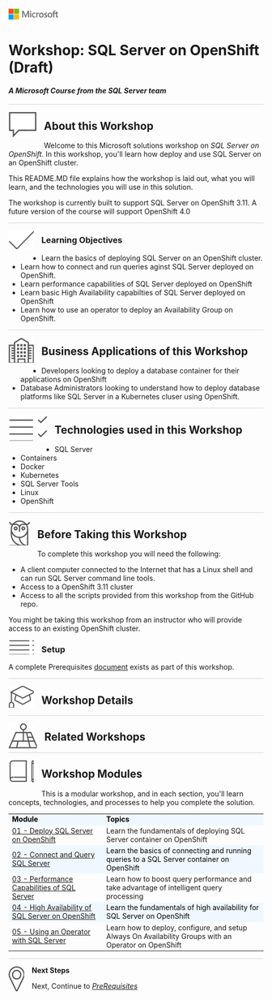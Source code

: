 
![](graphics/microsoftlogo.png)

# Workshop: SQL Server on OpenShift (Draft)

#### <i>A Microsoft Course from the SQL Server team</i>

<p style="border-bottom: 1px solid lightgrey;"></p>

<img style="float: left; margin: 0px 15px 15px 0px;" src="./graphics/textbubble.png"> <h2>About this Workshop</h2>

Welcome to this Microsoft solutions workshop on *SQL Server on OpenShift*. In this workshop, you'll learn how deploy and use SQL Server on an OpenShift cluster.

This README.MD file explains how the workshop is laid out, what you will learn, and the technologies you will use in this solution.

The workshop is currently built to support SQL Server on OpenShift 3.11. A future version of the course will support OpenShift 4.0

<p style="border-bottom: 1px solid lightgrey;"></p>

<img style="float: left; margin: 0px 15px 15px 0px;" src="./graphics/checkmark.png"> <h3>Learning Objectives</h3>

- Learn the basics of deploying SQL Server on an OpenShift cluster.
- Learn how to connect and run queries aginst SQL Server deployed on OpenShift.
- Learn performance capabilities of SQL Server deployed on OpenShift
- Learn basic High Availability capabilties of SQL Server deployed on OpenShift
- Learn how to use an operator to deploy an Availability Group on OpenShift.

<p style="border-bottom: 1px solid lightgrey;"></p>
<img style="float: left; margin: 0px 15px 15px 0px;" src="./graphics/building1.png"> <h2>Business Applications of this Workshop</h2>

- Developers looking to deploy a database container for their applications on OpenShift
- Database Administrators looking to understand how to deploy database platforms like SQL Server in a Kubernetes cluser using OpenShift.

<p style="border-bottom: 1px solid lightgrey;"></p>

<img style="float: left; margin: 0px 15px 15px 0px;" src="./graphics/listcheck.png"> <h2>Technologies used in this Workshop</h2>

- SQL Server
- Containers
- Docker
- Kubernetes
- SQL Server Tools
- Linux
- OpenShift
<p style="border-bottom: 1px solid lightgrey;"></p>

<img style="float: left; margin: 0px 15px 15px 0px;" src="./graphics/owl.png"> <h2>Before Taking this Workshop</h2>

To complete this workshop you will need the following:

- A client computer connected to the Internet that has a Linux shell and can run SQL Server command line tools.
- Access to a OpenShift 3.11 cluster
- Access to all the scripts provided from this workshop from the GitHub repo.

You might be taking this workshop from an instructor who will provide access to an existing OpenShift cluster.

<img style="float: left; margin: 0px 15px 15px 0px;" src="./graphics/bulletlist.png"> 
<h3>Setup</h3>

A complete Prerequisites [document](sqlonopenshift/00_Prereqs.md) exists as part of this workshop.

<p style="border-bottom: 1px solid lightgrey;"></p>

<img style="float: left; margin: 0px 15px 15px 0px;" src="./graphics/education1.png"> <h2>Workshop Details</h2>

<p style="border-bottom: 1px solid lightgrey;"></p>

<img style="float: left; margin: 0px 15px 15px 0px;" src="./graphics/pinmap.png"> <h2>Related Workshops</h2>


<p style="border-bottom: 1px solid lightgrey;"></p>

<img style="float: left; margin: 0px 15px 15px 0px;" src="./graphics/bookpencil.png"> <h2>Workshop Modules</h2>

This is a modular workshop, and in each section, you'll learn concepts, technologies, and processes to help you complete the solution.

<table style="tr:nth-child(even) {background-color: #f2f2f2;}; text-align: left; display: table; border-collapse: collapse; border-spacing: 5px; border-color: gray;">

  <tr><td style="background-color: AliceBlue; color: black;"><b>Module</b></td><td style="background-color: AliceBlue; color: black;"><b>Topics</b></td></tr>

  <tr><td><a href="sqlonopenshift/01_Deploy.md" target="_blank">01 - Deploy SQL Server on OpenShift</a></td><td> Learn the fundamentals of deploying SQL Server container on OpenShift</td></tr>
  <tr><td style="background-color: AliceBlue; color: black;"><a href="sqlonopenshift/02_Query.md" target="_blank">02 - Connect and Query SQL Server</a> </td><td td style="background-color: AliceBlue; color: black;"> Learn the basics of connecting and running queries to a SQL Server container on OpenShift</td></tr>
  <tr><td><a href="sqlonopenshift/03_Performance.md" target="_blank">03 - Performance Capabilities of SQL Server</a></td><td> Learn how to boost query performance and take advantage of intelligent query processing</td></tr>
  <tr><td style="background-color: AliceBlue; color: black;"><a href="sqlonopenshift/04_HA.md" target="_blank">04 - High Availability of SQL Server on OpenShift</a> </td><td td style="background-color: AliceBlue; color: black;"> Learn the fundamentals of high availability for SQL Server on OpenShift</td></tr>  
  <tr><td><a href="sqlonopenshift/05_Operator.md" target="_blank">05 - Using an Operator with SQL Server </a></td><td> Learn how to deploy, configure, and setup Always On Availability Groups with an Operator on OpenShift</td></tr>
  <tr></tr>
  <tr></tr>

</table>

<p style="border-bottom: 1px solid lightgrey;"></p>

<p><img style="float: left; margin: 0px 15px 15px 0px;" src="./graphics/geopin.png"><b>Next Steps</b></p>
Next, Continue to <a href="sqlonopenshift/00_Prereqs.md" target="_blank"><i> PreRequisites</i></a>
